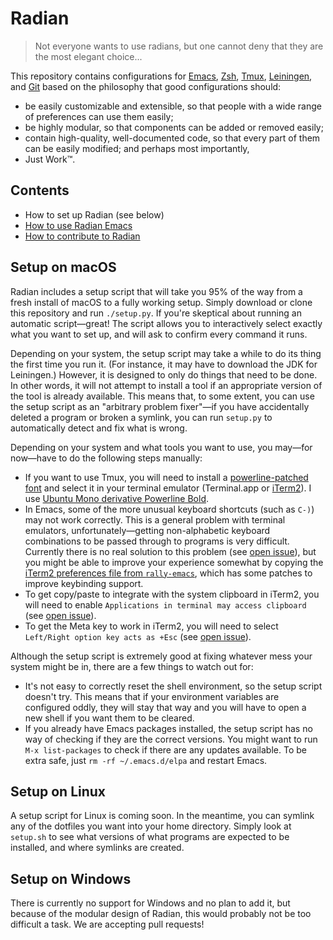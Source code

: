 # Radian

> Not everyone wants to use radians, but one cannot deny that they are
> the most elegant choice...

This repository contains configurations for [Emacs], [Zsh], [Tmux],
[Leiningen], and [Git] based on the philosophy that good
configurations should:

* be easily customizable and extensible, so that people with a wide
  range of preferences can use them easily;
* be highly modular, so that components can be added or removed
  easily;
* contain high-quality, well-documented code, so that every part of
  them can be easily modified; and perhaps most importantly,
* Just Work&trade;.

## Contents

* How to set up Radian (see below)
* [How to use Radian Emacs](docs/emacs/summary.md)
* [How to contribute to Radian](CONTRIBUTING.md)

## Setup on macOS

Radian includes a setup script that will take you 95% of the way from
a fresh install of macOS to a fully working setup. Simply download or
clone this repository and run `./setup.py`. If you're skeptical about
running an automatic script—great! The script allows you to
interactively select exactly what you want to set up, and will ask to
confirm every command it runs.

Depending on your system, the setup script may take a while to do its
thing the first time you run it. (For instance, it may have to
download the JDK for Leiningen.) However, it is designed to only do
things that need to be done. In other words, it will not attempt to
install a tool if an appropriate version of the tool is already
available. This means that, to some extent, you can use the setup
script as an "arbitrary problem fixer"—if you have accidentally
deleted a program or broken a symlink, you can run `setup.py` to
automatically detect and fix what is wrong.

Depending on your system and what tools you want to use, you may—for
now—have to do the following steps manually:

* If you want to use Tmux, you will need to install
  a [powerline-patched font][fonts] and select it in your terminal
  emulator (Terminal.app or [iTerm2]). I
  use [Ubuntu Mono derivative Powerline Bold][font].
* In Emacs, some of the more unusual keyboard shortcuts (such as
  `C-)`) may not work correctly. This is a general problem with
  terminal emulators, unfortunately—getting non-alphabetic keyboard
  combinations to be passed through to programs is very difficult.
  Currently there is no real solution to this problem
  (see [open issue][keys issue]), but you might be able to improve
  your experience somewhat by copying
  the [iTerm2 preferences file from `rally-emacs`][plist], which has
  some patches to improve keybinding support.
* To get copy/paste to integrate with the system clipboard in iTerm2,
  you will need to enable `Applications in terminal may access
  clipboard`
  (see [open issue][settings issue]).
* To get the Meta key to work in iTerm2, you will need to select
  `Left/Right option key acts as +Esc`
  (see [open issue][settings issue]).

Although the setup script is extremely good at fixing whatever mess
your system might be in, there are a few things to watch out for:

* It's not easy to correctly reset the shell environment, so the setup
  script doesn't try. This means that if your environment variables
  are configured oddly, they will stay that way and you will have to
  open a new shell if you want them to be cleared.
* If you already have Emacs packages installed, the setup script has
  no way of checking if they are the correct versions. You might want
  to run `M-x list-packages` to check if there are any updates
  available. To be extra safe, just `rm -rf ~/.emacs.d/elpa` and
  restart Emacs.

## Setup on Linux

A setup script for Linux is coming soon. In the meantime, you can
symlink any of the dotfiles you want into your home directory. Simply
look at `setup.sh` to see what versions of what programs are expected
to be installed, and where symlinks are created.

## Setup on Windows

There is currently no support for Windows and no plan to add it, but
because of the modular design of Radian, this would probably not be
too difficult a task. We are accepting pull requests!

[emacs]: https://www.gnu.org/software/emacs/
[zsh]: http://zsh.sourceforge.net/
[tmux]: https://tmux.github.io/
[leiningen]: http://leiningen.org/
[git]: https://git-scm.com/
[fonts]: https://github.com/powerline/fonts
[iterm2]: https://www.iterm2.com/
[font]: https://github.com/powerline/fonts/tree/master/UbuntuMono
[keys issue]: https://github.com/raxod502/radian/issues/101
[plist]: https://github.com/RallySoftware/rally-emacs/blob/53a7448fb70b1c1b184e78145b0781a19b65300a/pristine/com.googlecode.iterm2.plist
[settings issue]: https://github.com/raxod502/radian/issues/113
